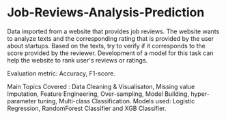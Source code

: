 # Job-Reviews-Analysis-Prediction
Data imported from a website that provides job reviews. The website wants to analyze texts and the corresponding rating that is provided by the user about startups. Based on the texts, try to verify if it corresponds to the score provided by the reviewer. Development of a model for this task can help the website to rank user's reviews or ratings.

Evaluation metric: Accuracy, F1-score.

Main Topics Covered : Data Cleaning & Visualisaton, Missing value Imputation, Feature Engineering, Over-sampling, Model Building, hyper-parameter tuning, Multi-class Classification. Models used: Logistic Regression, RandomForest Classifier and XGB Classifier.
